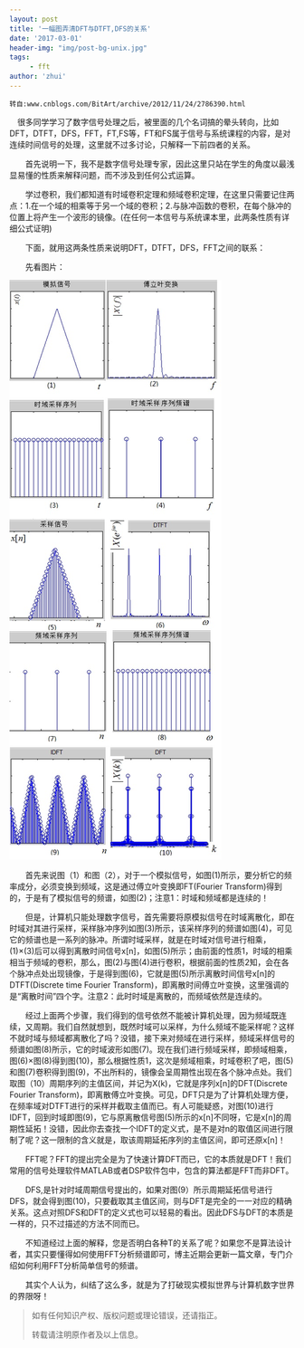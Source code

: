 ```yaml
---
layout: post
title: '一幅图弄清DFT与DTFT,DFS的关系'
date: '2017-03-01'
header-img: "img/post-bg-unix.jpg"
tags:
     - fft
author: 'zhui'
---
```

`转自:www.cnblogs.com/BitArt/archive/2012/11/24/2786390.html`

　很多同学学习了数字信号处理之后，被里面的几个名词搞的晕头转向，比如DFT，DTFT，DFS，FFT，FT,FS等，FT和FS属于信号与系统课程的内容，是对连续时间信号的处理，这里就不过多讨论，只解释一下前四者的关系。

　　首先说明一下，我不是数字信号处理专家，因此这里只站在学生的角度以最浅显易懂的性质来解释问题，而不涉及到任何公式运算。

　　学过卷积，我们都知道有时域卷积定理和频域卷积定理，在这里只需要记住两点：1.在一个域的相乘等于另一个域的卷积；2.与脉冲函数的卷积，在每个脉冲的位置上将产生一个波形的镜像。(在任何一本信号与系统课本里，此两条性质有详细公式证明)

　　下面，就用这两条性质来说明DFT，DTFT，DFS，FFT之间的联系：

　　先看图片：

![DFT,DTFT,DFS,FFT](/img/dft.jpg)

　　首先来说图（1）和图（2），对于一个模拟信号，如图(1)所示，要分析它的频率成分，必须变换到频域，这是通过傅立叶变换即FT(Fourier Transform)得到的，于是有了模拟信号的频谱，如图(2)；注意1：时域和频域都是连续的！

　　但是，计算机只能处理数字信号，首先需要将原模拟信号在时域离散化，即在时域对其进行采样，采样脉冲序列如图(3)所示，该采样序列的频谱如图(4)，可见它的频谱也是一系列的脉冲。所谓时域采样，就是在时域对信号进行相乘，(1)×(3)后可以得到离散时间信号x[n]，如图(5)所示；由前面的性质1，时域的相乘相当于频域的卷积，那么，图(2)与图(4)进行卷积，根据前面的性质2知，会在各个脉冲点处出现镜像，于是得到图(6)，它就是图(5)所示离散时间信号x[n]的DTFT(Discrete time Fourier Transform)，即离散时间傅立叶变换，这里强调的是“离散时间”四个字。注意2：此时时域是离散的，而频域依然是连续的。

　　经过上面两个步骤，我们得到的信号依然不能被计算机处理，因为频域既连续，又周期。我们自然就想到，既然时域可以采样，为什么频域不能采样呢？这样不就时域与频域都离散化了吗？没错，接下来对频域在进行采样，频域采样信号的频谱如图(8)所示，它的时域波形如图(7)。现在我们进行频域采样，即频域相乘，图(6)×图(8)得到图(10)，那么根据性质1，这次是频域相乘，时域卷积了吧，图(5)和图(7)卷积得到图(9)，不出所料的，镜像会呈周期性出现在各个脉冲点处。我们取图（10）周期序列的主值区间，并记为X(k)，它就是序列x[n]的DFT(Discrete Fourier Transform)，即离散傅立叶变换。可见，DFT只是为了计算机处理方便，在频率域对DTFT进行的采样并截取主值而已。有人可能疑惑，对图(10)进行IDFT，回到时域即图(9)，它与原离散信号图(5)所示的x[n]不同呀，它是x[n]的周期性延拓！没错，因此你去查找一个IDFT的定义式，是不是对n的取值区间进行限制了呢？这一限制的含义就是，取该周期延拓序列的主值区间，即可还原x[n]！

　　FFT呢？FFT的提出完全是为了快速计算DFT而已，它的本质就是DFT！我们常用的信号处理软件MATLAB或者DSP软件包中，包含的算法都是FFT而非DFT。

　　DFS,是针对时域周期信号提出的，如果对图(9）所示周期延拓信号进行DFS，就会得到图(10)，只要截取其主值区间，则与DFT是完全的一一对应的精确关系。这点对照DFS和DFT的定义式也可以轻易的看出。因此DFS与DFT的本质是一样的，只不过描述的方法不同而已。

　　不知道经过上面的解释，您是否明白各种T的关系了呢？如果您不是算法设计者，其实只要懂得如何使用FFT分析频谱即可，博主近期会更新一篇文章，专门介绍如何利用FFT分析简单信号的频谱。

　　其实个人认为，纠结了这么多，就是为了打破现实模拟世界与计算机数字世界的界限呀！




> 如有任何知识产权、版权问题或理论错误，还请指正。
>
> 转载请注明原作者及以上信息。
